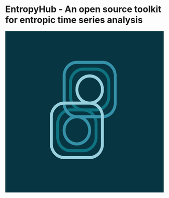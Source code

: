 # EntropyHub - An open source toolkit for entropic time series analysis

![EntropyHub Logo](https://github.com/MattWillFlood/EntropyHub/blob/main/Graphics/EntropyHub_profiler.png "EntropyHub Logo")
